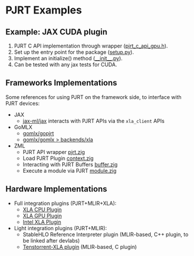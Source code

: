# PJRT Examples

## Example: JAX CUDA plugin

1. PJRT C API implementation through wrapper ([pjrt\_c\_api\_gpu.h](https://github.com/openxla/xla/blob/c23fbd601a017be25726fd6d624b22daa6a8a4e5/xla/pjrt/c/pjrt_c_api_gpu.h)).
1. Set up the entry point for the package ([setup.py](https://github.com/google/jax/blob/main/jax_plugins/cuda/setup.py)).
1. Implement an initialize() method ([\_\_init\_\_.py](https://github.com/google/jax/blob/a10854786b6d1bc92a65dd314916b151640789af/plugins/cuda/__init__.py#L31-L51)).
1. Can be tested with any jax tests for CUDA.


## Frameworks Implementations

Some references for using PJRT on the framework side, to interface with PJRT
devices:

- JAX
  + [jax-ml/jax](https://github.com/jax-ml/jax/blob/main/jax/_src/compiler.py#L248)
    interacts with PJRT APIs via the `xla_client` APIs
- GoMLX
  + [gomlx/gopjrt](https://github.com/gomlx/gopjrt)
  + [gomlx/gomlx > backends/xla](https://github.com/gomlx/gomlx/tree/main/backends/xla/xla.go)
- ZML
  + PJRT API wrapper [pjrt.zig](https://github.com/zml/zml/blob/master/pjrt/pjrt.zig)
  + Load PJRT Plugin [context.zig](https://github.com/zml/zml/blob/master/zml/context.zig#L30-L34)
  + Interacting with PJRT Buffers [buffer.zig](https://github.com/zml/zml/blob/master/zml/buffer.zig#L36)
  + Execute a module via PJRT [module.zig](https://github.com/zml/zml/blob/master/zml/module.zig#L863-L886)

## Hardware Implementations

- Full integration plugins (PJRT+MLIR+XLA):
  + [XLA CPU Plugin](https://github.com/openxla/xla/tree/main/xla/pjrt/cpu/cpu_client.cc)
  + [XLA GPU Plugin](https://github.com/openxla/xla/tree/main/xla/pjrt/gpu/se_gpu_pjrt_client.cc)
  + [Intel XLA Plugin](https://github.com/intel/intel-extension-for-openxla)
- Light integration plugins (PJRT+MLIR):
  + StableHLO Reference Interpreter plugin
    (MLIR-based, C++ plugin, to be linked after devlabs)
  + [Tenstorrent-XLA plugin](https://github.com/tenstorrent/tt-xla/blob/main/src/common/pjrt_implementation/api_bindings.cc)
    (MLIR-based, C plugin)
